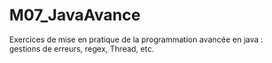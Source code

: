 # M07_JavaAvance

Exercices de mise en pratique de la programmation avancée en java : gestions de erreurs, regex, Thread, etc.
